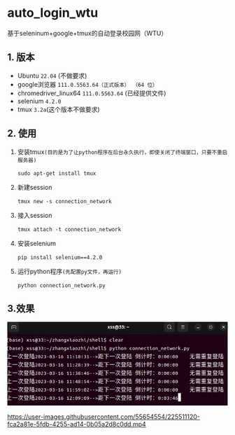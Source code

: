 # auto_login_wtu
基于seleninum+google+tmux的自动登录校园网（WTU）

## 1. 版本
- Ubuntu `22.04` (不做要求)
- google浏览器    `111.0.5563.64（正式版本） （64 位）`
- chromedriver_linux64    `111.0.5563.64` (已经提供文件)
- selenium  `4.2.0`
- tmux  `3.2a`(这个版本不做要求)

## 2. 使用
1. 安装tmux`(目的是为了让python程序在后台永久执行，即使关闭了终端窗口，只要不重启服务器)`
    ```
    sudo apt-get install tmux
    ```
2. 新建session
    ```
    tmux new -s connection_network
    ```
3. 接入session
    ```
    tmux attach -t connection_network
    ```
4. 安装selenium
   ```
   pip install selenium==4.2.0
   ```
5. 运行python程序`(先配置py文件，再运行)` 
    ```
    python connection_network.py
    ```

## 3.效果
<div align=center>
    <img src="./pic/login.png"/>
</div>


https://user-images.githubusercontent.com/55654554/225511120-fca2a81e-5fdb-4255-ad14-0b05a2d8c0dd.mp4


  
